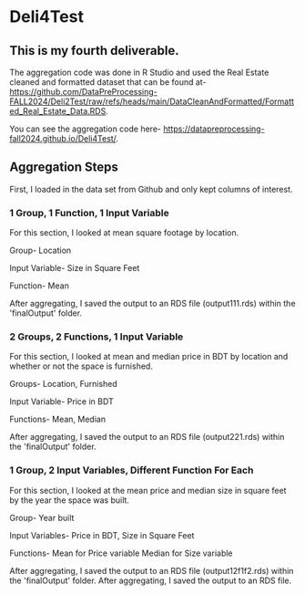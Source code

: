 # Deli4Test

## This is my fourth deliverable.
The aggregation code was done in R Studio and used the Real Estate cleaned and formatted dataset that can be found at- 
https://github.com/DataPreProcessing-FALL2024/Deli2Test/raw/refs/heads/main/DataCleanAndFormatted/Formatted_Real_Estate_Data.RDS. 

You can see the aggregation code here- https://datapreprocessing-fall2024.github.io/Deli4Test/.

## Aggregation Steps

First, I loaded in the data set from Github and only kept columns of interest.

### **1 Group, 1 Function, 1 Input Variable**

For this section, I looked at mean square footage by location.


Group- Location

Input Variable- Size in Square Feet

Function- Mean


After aggregating, I saved the output to an RDS file (output111.rds) within the 'finalOutput' folder.


### **2 Groups, 2 Functions, 1 Input Variable**

For this section, I looked at mean and median price in BDT by location and whether or not the space is furnished.


Groups- Location, Furnished

Input Variable- Price in BDT

Functions- Mean, Median


After aggregating, I saved the output to an RDS file (output221.rds) within the 'finalOutput' folder.


### **1 Group, 2 Input Variables, Different Function For Each**

For this section, I looked at the mean price and median size in square feet by the year the space was built.


Group- Year built

Input Variables- Price in BDT, Size in Square Feet

Functions- Mean for Price variable Median for Size variable

After aggregating, I saved the output to an RDS file (output12f1f2.rds) within the 'finalOutput' folder.
After aggregating, I saved the output to an RDS file.
